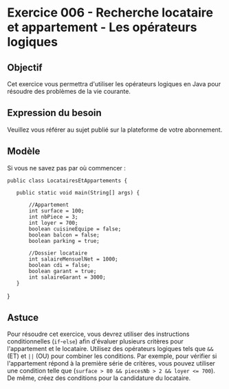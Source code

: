 # Exercice 006 - Recherche locataire et appartement - Les opérateurs logiques

## Objectif
Cet exercice vous permettra d'utiliser les opérateurs logiques en Java pour résoudre des problèmes de la vie courante.

## Expression du besoin
Veuillez vous référer au sujet publié sur la plateforme de votre abonnement.

## Modèle
Si vous ne savez pas par où commencer :

    public class LocatairesEtAppartements {
    
       public static void main(String[] args) {
           
           //Appartement
           int surface = 100;
           int nbPiece = 3;
           int loyer = 700;
           boolean cuisineEquipe = false;
           boolean balcon = false;
           boolean parking = true;
   
           //Dossier locataire
           int salaireMensuelNet = 1000;
           boolean cdi = false;
           boolean garant = true;
           int salaireGarant = 3000;
       }
   }

## Astuce
Pour résoudre cet exercice, vous devrez utiliser des instructions conditionnelles (`if`-`else`) afin d'évaluer plusieurs critères pour l'appartement et le locataire.
Utilisez des opérateurs logiques tels que `&&` (ET) et `||` (OU) pour combiner les conditions.
Par exemple, pour vérifier si l'appartement répond à la première série de critères, vous pouvez utiliser une condition telle que (`surface > 80 && piecesNb > 2 && loyer <= 700`). 
De même, créez des conditions pour la candidature du locataire.